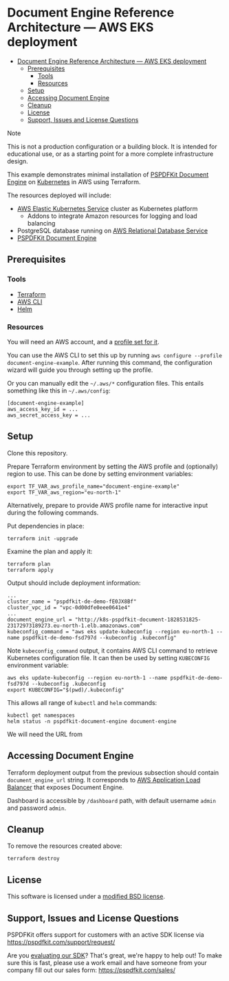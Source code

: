 # Document Engine Reference Architecture — AWS EKS deployment

- [Document Engine Reference Architecture — AWS EKS deployment](#document-engine-reference-architecture--aws-eks-deployment)
  - [Prerequisites](#prerequisites)
    - [Tools](#tools)
    - [Resources](#resources)
  - [Setup](#setup)
  - [Accessing Document Engine](#accessing-document-engine)
  - [Cleanup](#cleanup)
  - [License](#license)
  - [Support, Issues and License Questions](#support-issues-and-license-questions)

> [!NOTE]
> This is not a production configuration or a building block. 
> It is intended for educational use, or as a starting point for a more complete infrastructure design.

This example demonstrates minimal installation of [PSPDFKit Document Engine](https://pspdfkit.com/guides/document-engine/) on 
[Kubernetes](https://kubernetes.io/) in AWS using Terraform.

The resources deployed will include:
 * [AWS Elastic Kubernetes Service](https://docs.aws.amazon.com/eks/latest/userguide/what-is-eks.html) cluster as Kubernetes platform
   * Addons to integrate Amazon resources for logging and load balancing
 * PostgreSQL database running on [AWS Relational Database Service](https://aws.amazon.com/rds/)
 * [PSPDFKit Document Engine](https://pspdfkit.com/guides/document-engine/)

## Prerequisites

### Tools

* [Terraform](https://developer.hashicorp.com/terraform/tutorials/aws-get-started/install-cli)
* [AWS CLI](https://docs.aws.amazon.com/cli/latest/userguide/getting-started-install.html)
* [Helm](https://helm.sh/docs/intro/install/)

### Resources

You will need an AWS account, and a [profile set for it](https://docs.aws.amazon.com/cli/latest/userguide/cli-configure-files.html#cli-configure-files-using-profiles).

You can use the AWS CLI to set this up by running `aws configure --profile document-engine-example`. After running this command, the configuration wizard will guide you through setting up the profile. 

Or you can manually edit the `~/.aws/*` configuration files. 
This entails something like this in `~/.aws/config`:


```
[document-engine-example]
aws_access_key_id = ...
aws_secret_access_key = ...
```

## Setup

Clone this repository.

Prepare Terraform environment by setting the AWS profile and (optionally) region to use. This can be done by setting environment variables:

```shell
export TF_VAR_aws_profile_name="document-engine-example"
export TF_VAR_aws_region="eu-north-1"
```

Alternatively, prepare to provide AWS profile name for interactive input during the following commands. 

Put dependencies in place:

```shell
terraform init -upgrade
```

Examine the plan and apply it:

```shell
terraform plan
terraform apply
```

Output should include deployment information: 

```
...
cluster_name = "pspdfkit-de-demo-fE0JX8Bf"
cluster_vpc_id = "vpc-0d00dfe0eee0641e4"
...
document_engine_url = "http://k8s-pspdfkit-document-1828531825-23172973189273.eu-north-1.elb.amazonaws.com"
kubeconfig_command = "aws eks update-kubeconfig --region eu-north-1 --name pspdfkit-de-demo-fsd797d --kubeconfig .kubeconfig"
```

Note `kubeconfig_command` output, it contains AWS CLI command to retrieve Kubernetes configuration file. It can then be used by setting `KUBECONFIG` environment variable: 

```shell
aws eks update-kubeconfig --region eu-north-1 --name pspdfkit-de-demo-fsd797d --kubeconfig .kubeconfig
export KUBECONFIG="$(pwd)/.kubeconfig"
```

This allows all range of `kubectl` and `helm` commands: 

```shell
kubectl get namespaces
helm status -n pspdfkit-document-engine document-engine
```

We will need the URL from 

## Accessing Document Engine

Terraform deployment output from the previous subsection should contain `document_engine_url` string. 
It corresponds to [AWS Application Load Balancer](https://docs.aws.amazon.com/elasticloadbalancing/latest/application/introduction.html) that exposes Document Engine. 

Dashboard is accessible by `/dashboard` path, with default username `admin` and password `admin`.

## Cleanup

To remove the resources created above: 

```shell
terraform destroy
```

## License

This software is licensed under a [modified BSD license](LICENSE).

## Support, Issues and License Questions

PSPDFKit offers support for customers with an active SDK license via https://pspdfkit.com/support/request/

Are you [evaluating our SDK](https://pspdfkit.com/try/)? That's great, we're happy to help out! To make sure this is fast, please use a work email and have someone from your company fill out our sales form: https://pspdfkit.com/sales/

